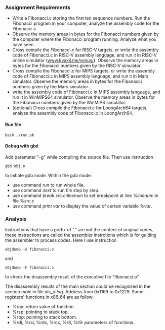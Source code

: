 ### Assignment Requirements
- Write a Fibonacci.c storing the first ten sequence numbers. Run the Fibonacci program in your computer, analyze the assembly code for the Fibonacci.c.
- Observe the memory areas in bytes for the Fibonacci numbers given by the computer where the Fibonacci program running. Analyze what you have seen.
- Cross compile the Fibonacci.c for RISC-V targets, or write the assembly code of Fibonacci.c in RISC-V assembly language, and run it in RISC-V online simulator (www.kvakil.me/venus/). Observe the memory areas in bytes for the Fibonacci numbers given by the RISC-V simulator.
- Cross compile the Fibonacci.c for MIPS targets, or write the assembly code of Fibonacci.c in MIPS assembly language, and run it in Mars simulator. Observe the memory areas in bytes for the Fibonacci numbers given by the Mars simulator.
- write the assembly code of Fibonacci.c in MIPS assembly language, and run it in WinMIPS64 simulator. Observe the memory areas in bytes for the Fibonacci numbers given by the WinMIPS simulator.
- (optional) Cross compile the Fibonacci.c for LoongArch64 targets, analyze the assembly code of Fibonacci.c in LoongArch64.

#### Run file
```shell
bash ./run.sh
```

#### Debug with gbd
Add parameter "-g" while compiling the source file. Then use instruction
```shell
gbd obj.o
```
to initiate gdb mode.
Within the gdb mode:
- use command *run* to run whole file.
- use command *next* to run file step by step.
- use command *break src.c:linenum* to set breakpoint at line *%linenum* in file *%src.c*
- use command *print var* to display the value of certain variable *%var*.


### Analysis
Instructions that have a prefix of "." are not the content of
original codes, these instructions are called the assembler instrctions which is for guiding the assembler to process codes.
Here I use instruction
```shell
objdump -d fibonacci.o
```
and
```shell
objdump -h fibonacci.o
```
to check the disassembly result of the executive file "fibonacci.o" 

The disassembly results of the main section could be recognized in the section *main* in file *dis_d.log*. Address from 0x1169 to 0x1229.
Some registers' functions in x86_64 are as follow:
- %rax: return value of function.
- %rsp: pointing to stack top.
- %rbp: pointing to stack bottom.
- %rdi, %rsi, %rdx, %rcx, %r8, %r9: parameters of functions.